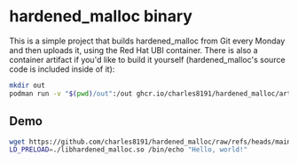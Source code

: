 # hardened_malloc binary 

This is a simple project that builds hardened_malloc from Git every Monday and then uploads it, using the Red Hat UBI container. There is also a container artifact if you'd like to build it yourself (hardened_malloc's source code is included inside of it):

```bash
mkdir out
podman run -v "$(pwd)/out":/out ghcr.io/charles8191/hardened_malloc/artifact 
```

## Demo

```bash
wget https://github.com/charles8191/hardened_malloc/raw/refs/heads/main/libhardened_malloc.so
LD_PRELOAD=./libhardened_malloc.so /bin/echo "Hello, world!"
```
